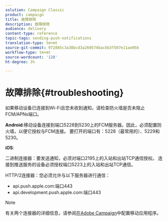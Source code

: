 ```yaml
---
solution: Campaign Classic
product: campaign
title: 故障排除
description: 故障排除
audience: delivery
content-type: reference
topic-tags: sending-push-notifications
translation-type: tm+mt
source-git-commit: 972885c3a38bcd3a260574bacbb3f507e11ae05b
workflow-type: tm+mt
source-wordcount: '128'
ht-degree: 3%

---
```



# 故障排除{#troubleshooting}

如果移动设备已连接到Wi-Fi且您未收到通知，请检查防火墙是否未阻止FCM/APNs端口。

**Android**:移动设备连接到端口5228到5230上的FCM服务器。因此，必须配置防火墙，以便它授权与FCM连接。 要打开的端口有：5228（最常用的）、5229和5230。

**iOS**:

二进制连接器：要发送通知，必须对端口2195上的入站和出站TCP通信授权。 连接到推送服务的设备必须授权端口5223上的入站和出站TCP通信。

HTTP/2连接器：您必须允许与以下服务器进行通信：

* api.push.apple.com:端口443
* api.development.push.apple.com:端口443

>[!NOTE]
>
>有关两个连接器的详细信息，请参阅[在Adobe Campaign](../../delivery/using/configuring-the-mobile-application.md)中配置移动应用程序。
